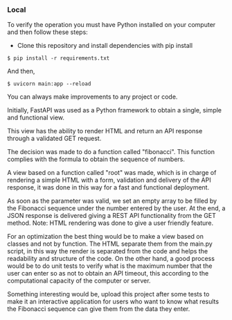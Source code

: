### Local

To verify the operation you must have Python installed on your computer and then follow these steps:

- Clone this repository and install dependencies with pip install

```
$ pip install -r requirements.txt 
```

 And then,

```
$ uvicorn main:app --reload
```

You can always make improvements to any project or code.

Initially, FastAPI was used as a Python framework to obtain a single, simple and functional view.

This view has the ability to render HTML and return an API response through a validated GET request.

The decision was made to do a function called "fibonacci". This function complies with the formula to obtain the sequence of numbers.

A view based on a function called "root" was made, which is in charge of rendering a simple HTML with a form, validation and delivery of the API response, it was done in this way for a fast and functional deployment.

As soon as the parameter was valid, we set an empty array to be filled by the Fibonacci sequence under the number entered by the user. At the end, a JSON response is delivered giving a REST API functionality from the GET method.
Note: HTML rendering was done to give a user friendly feature.

For an optimization the best thing would be to make a view based on classes and not by function. The HTML separate them from the main.py script, in this way the render is separated from the code and helps the readability and structure of the code. On the other hand, a good process would be to do unit tests to verify what is the maximum number that the user can enter so as not to obtain an API timeout, this according to the computational capacity of the computer or server.

Something interesting would be, upload this project after some tests to make it an interactive application for users who want to know what results the Fibonacci sequence can give them from the data they enter.

